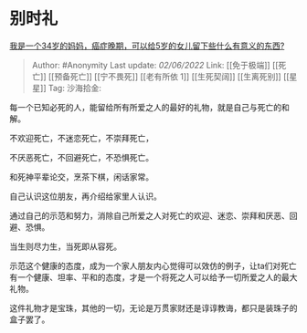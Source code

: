 # 别时礼
[我是一个34岁的妈妈，癌症晚期，可以给5岁的女儿留下些什么有意义的东西?](https://www.zhihu.com/question/373615534/answer/2511312536)

> Author: #Anonymity
> Last update: *02/06/2022*
> Link: [[免于极端]] [[死亡]] [[预备死亡]] [[宁不畏死]] [[老有所依 1]] [[生死契阔]] [[生离死别]] [[星星]]
> Tag:
> 沙海拾金:

每一个已知必死的人，能留给所有所爱之人的最好的礼物，就是自己与死亡的和解。

不欢迎死亡，不迷恋死亡，不崇拜死亡，

不厌恶死亡，不回避死亡，不恐惧死亡。

和死神平辈论交，烹茶下棋，闲话家常。

自己认识这位朋友，再介绍给家里人认识。

通过自己的示范和努力，消除自己所爱之人对死亡的欢迎、迷恋、崇拜和厌恶、回避、恐惧。

当生则尽力生，当死即从容死。

示范这个健康的态度，成为一个家人朋友内心觉得可以效仿的例子，让ta们对死亡有一个健康、坦率、平和的态度，才是一个将死之人可以给予一切所爱之人的最大礼物。

这件礼物才是宝珠，其他的一切，无论是万贯家财还是谆谆教诲，都只是装珠子的盒子罢了。
